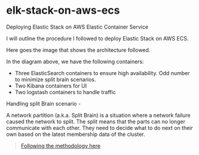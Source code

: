 # elk-stack-on-aws-ecs
 Deploying Elastic Stack on AWS Elastic Container Service

I will outline the procedure I followed to deploy Elastic Stack on AWS ECS.

Here goes the image that shows the architecture followed.

In the diagram above, we have the following containers:
- Three ElasticSearch containers to ensure high availability. Odd number to minimize split brain scenarios.
- Two Kibana containers for UI
- Two logstash containers to handle traffic

Handling split Brain scenario - 

A network partition (a.k.a. Split Brain) is a situation where a network failure caused the network to split. The split means that the parts can no longer communicate with each other. They need to decide what to do next on their own based on the latest membership data of the cluster.

> [Following the methodology here](https://scalac.io/split-brain-scenarios-with-akka-scala/#targetText=A%20network%20partition%20membership%20data%20of%20the%20cluster)

